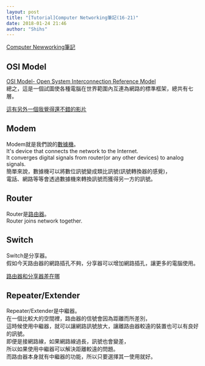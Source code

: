 ```yaml
---
layout: post
title: "[Tutorial]Computer Networking筆記(16-21)"
date: 2018-01-24 21:46
author: "Shihs"
---
```


[Computer Newworking筆記](https://www.youtube.com/playlist?list=PL6gx4Cwl9DGBpuvPW0aHa7mKdn_k9SPKO)

## **OSI Model**
[OSI Model- Open System Interconnection Reference Model](https://zh.wikipedia.org/wiki/OSI模型)<br>
總之，這是一個試圖使各種電腦在世界範圍內互連為網路的標準框架，總共有七層。

[這有另外一個我覺得還不錯的影片](https://tw.voicetube.com/videos/20018)



## **Modem**
Modem就是我們說的[數據機](https://zh.wikipedia.org/wiki/调制解调器)。<br>
It's device that connects the network to the Internet.<br>
It converges digital signals from router(or any other devices) to analog signals.<br>
簡單來說，數據機可以將數位訊號變成類比訊號(訊號轉換器的感覺)，<br>
電話、網路等等會透過數據機來轉換訊號而獲得另一方的訊號。<br>

## **Router**
Router是[路由器](https://zh.wikipedia.org/wiki/路由器)。<br>
Router joins network together.<br>

## **Switch**
Switch是分享器。<br>
假如今天路由器的網路插孔不夠，分享器可以增加網路插孔，讓更多的電腦使用。<br>

[路由器和分享器差在哪](https://www.mobile01.com/topicdetail.php?f=507&t=1631479)

## **Repeater/Extender**
Repeater/Extender是中繼器。<br>
在一個比較大的空間裡，路由器的信號會因為距離而所差別，<br>
這時候使用中繼器，就可以讓網路訊號放大，讓離路由器較遠的裝置也可以有良好的訊號。<br>
即便是接網路線，如果網路線過長，訊號也會變差，<br>
所以如果使用中繼器可以解決距離較遠的問題。<br>
而路由器本身就有中繼器的功能，所以只要選擇其一使用就好。<br>


